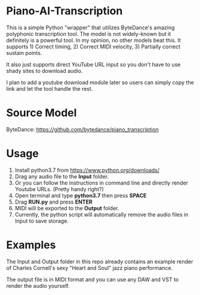 # Piano-AI-Transcription

This is a simple Python "wrapper" that utilizes ByteDance's amazing polyphonic transcription tool. The model is not widely-known but it definitely is a powerful tool. In my opinion, no other models beat this. It supports 1) Correct timing, 2) Correct MIDI velocity, 3) Partially correct sustain points.

It also just supports direct YouTube URL input so you don't have to use shady sites to download audio.

I plan to add a youtube download module later so users can simply copy the link and let the tool handle the rest.

# Source Model

ByteDance: https://github.com/bytedance/piano_transcription

# Usage

1. Install python3.7 from https://www.python.org/downloads/
2. Drag any audio file to the **Input** folder.
3. Or you can follow the instructions in command line and directly render Youtube URLs. (Pretty handy right?)
4. Open terminal and type **python3.7** then press **SPACE**
5. Drag **RUN.py** and press **ENTER**
6. MIDI will be exported to the **Output** folder.
7. Currently, the python script will automatically remove the audio files in Input to save storage.

# Examples

The Input and Output folder in this repo already contains an example render of Charles Cornell's sexy "Heart and Soul" jazz piano performance.

The output file is in MIDI format and you can use any DAW and VST to render the audio yourself.
